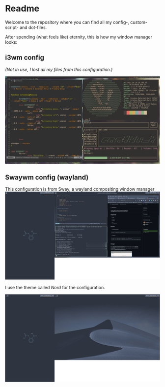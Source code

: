 
# Readme

Welcome to the repository where you can find all my config-, custom-script- and dot-files.

After spending (what feels like) eternity, this is how my window manager looks:

## i3wm config 

*(Not in use, I lost all my files from this configuration.)*

![Alt text](images/firstRice.png)

## Swaywm config (wayland)

This configuration is from Sway, a wayland compositing window manager
![Alternative text](images/Screenshot_2022-07-24_18.05.05.png)

I use the theme called *Nord* for the configuration.

![Alternative text](images/Screenshot_2022-07-24_18.10.10.png)
